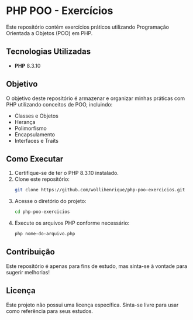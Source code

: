 # PHP POO - Exercícios

Este repositório contém exercícios práticos utilizando Programação Orientada a Objetos (POO) em PHP.

## Tecnologias Utilizadas

- **PHP** 8.3.10

## Objetivo

O objetivo deste repositório é armazenar e organizar minhas práticas com PHP utilizando conceitos de POO, incluindo:

- Classes e Objetos
- Herança
- Polimorfismo
- Encapsulamento
- Interfaces e Traits

## Como Executar

1. Certifique-se de ter o PHP 8.3.10 instalado.
2. Clone este repositório:
   ```bash
   git clone https://github.com/wollihenrique/php-poo-exercicios.git
   ```
3. Acesse o diretório do projeto:
   ```bash
   cd php-poo-exercicios
   ```
4. Execute os arquivos PHP conforme necessário:
   ```bash
   php nome-do-arquivo.php
   ```

## Contribuição

Este repositório é apenas para fins de estudo, mas sinta-se à vontade para sugerir melhorias!

## Licença

Este projeto não possui uma licença específica. Sinta-se livre para usar como referência para seus estudos.
